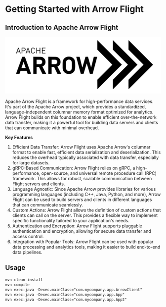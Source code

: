 # Getting Started with Arrow Flight

## Introduction to Apache Arrow Flight

![](images/arrow.png)

Apache Arrow Flight is a framework for high-performance data services. It's part of the Apache Arrow project, which provides a standardized, language-independent columnar memory format optimized for analytics. Arrow Flight builds on this foundation to enable efficient over-the-network data transfer, making it a powerful tool for building data servers and clients that can communicate with minimal overhead.

**Key Features**

1. Efficient Data Transfer: Arrow Flight uses Apache Arrow's columnar format to enable fast, efficient data serialization and deserialization. This reduces the overhead typically associated with data transfer, especially for large datasets.
2. gRPC-Based Communication: Arrow Flight relies on gRPC, a high-performance, open-source, and universal remote procedure call (RPC) framework. This allows for robust, scalable communication between Flight servers and clients.
3. Language Agnostic: Since Apache Arrow provides libraries for various programming languages (including C++, Java, Python, and more), Arrow Flight can be used to build servers and clients in different languages that can communicate seamlessly.
4. Custom Actions: Arrow Flight allows the definition of custom actions that clients can call on the server. This provides a flexible way to implement specific functionality tailored to your application's needs.
5. Authentication and Encryption: Arrow Flight supports pluggable authentication and encryption, allowing for secure data transfer and access control.
6. Integration with Popular Tools: Arrow Flight can be used with popular data processing and analytics tools, making it easier to build end-to-end data pipelines.

## Usage

```
mvn clean install
mvn compile
mvn exec:java -Dexec.mainClass="com.mycompany.app.ArrowClient"
mvn exec:java -Dexec.mainClass="com.mycompany.app.App"
mvn exec:java -Dexec.mainClass="com.mycompany.app.App2"
```